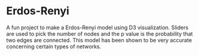 # Erdos-Renyi

A fun project to make a Erdos-Renyi model using D3 visualization. Sliders are used to pick the number of nodes and the p value is the probability that two edges are connected. This model has been shown to be very accurate concerning certain types of networks. 

